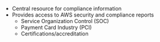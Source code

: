 
- Central resource for compliance information
- Provides access to AWS security and compliance reports
	- Service Organization Control (SOC)
	- Payment Card Industry (PCI)
	- Certifications/accreditation